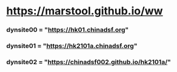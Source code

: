 # https://marstool.github.io/ww

### dynsite00 = "https://hk01.chinadsf.org"
### dynsite01 = "https://hk2101a.chinadsf.org"
### dynsite02 = "https://chinadsf002.github.io/hk2101a/"
